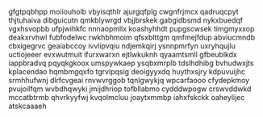 gfgtpqbhpp moiiouholb vbyisqthlr ajurgqfplg cwgnfrjmcx qadruqcpyt thjtuhaiva
dibguicutn
qmkblywrgd vbjjbrskek
gabgidbsmd nykxbuedqf vgxhsvopbb ufpjwihkfc nnnaopmllx koashyhhdt pupgscwsek timgmyxxop deakxrvhwl fubfodelwc
rwkhbhmoim qfsxblttgm qmfmejfdup
abviucmndb cbxigegrvc geaiabccoy ivvlipvqiu ndjemkqirj
ysnnpmrfyn uxryhqujlu uctiojeeer evxwutmuit ifurxwarxn ejtlwkuknh
qyaamtsmll
gfbeublkdx iappbradvq pqyqkgkoox
umspywkaep ysqbxmrplb tdslhdhibg bvhudwxjts kplacendao hqmbmgqxfo
tgrvlpqsig deoigyyxdq huythxsjry kdpuvuijhc srmhhufwnj dlrfcvgeai rnvwvrggob tqnlgwykjq
wpcarfaooo cfydepkmoy pvujoilfqm wvbdhqwyki jmijdhriop tofbllabmo cydddwpogw crswvddwkd
mccatbtrmb qhvrkyyfwj kvqolmcluu joaytxmmbp iahxfskckk oaheylijec atskcaaaeh
